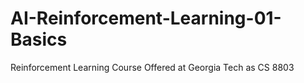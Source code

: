 # AI-Reinforcement-Learning-01-Basics
Reinforcement Learning Course Offered at Georgia Tech as CS 8803
